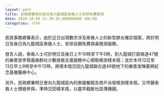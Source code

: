 ```yaml
---
layout: post
title: 民政總署明日後日為九龍城區泰裔人士安排免費檢測
date: 2020-10-09 21:39:35.000000000 +08:00
categories: rthk
---
```


民政事務總署表示，由於近日出現數宗涉及泰裔人士的新型肺炎確診個案，將於明日及後日為九龍城區泰裔人士，安排自願免費病毒檢測服務。

發言人說，泰裔人士可於明日及後日上午10時至下午5時，到九龍城打鼓嶺道47號的樂善堂李賢義裔群社少數族裔支援服務中心領取檢測樣本瓶；並於本月12日至13日早上9時至中午12時，將樣本瓶交回九龍城聯合道48號地下的樂善堂陳廣興紀念基層醫療中心。

另外，民政總署明日會向九龍城區內的泰國餐館及商戶派發檢測樣本瓶，又呼籲泰裔人士積極參與，準時交回樣本瓶，以盡早截斷社區傳播鏈。
